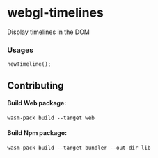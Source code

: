 # webgl-timelines
Display timelines in the DOM

### Usages
```
newTimeline();
```

## Contributing

#### Build Web package:
```
wasm-pack build --target web
```


#### Build Npm package:
```
wasm-pack build --target bundler --out-dir lib
```
